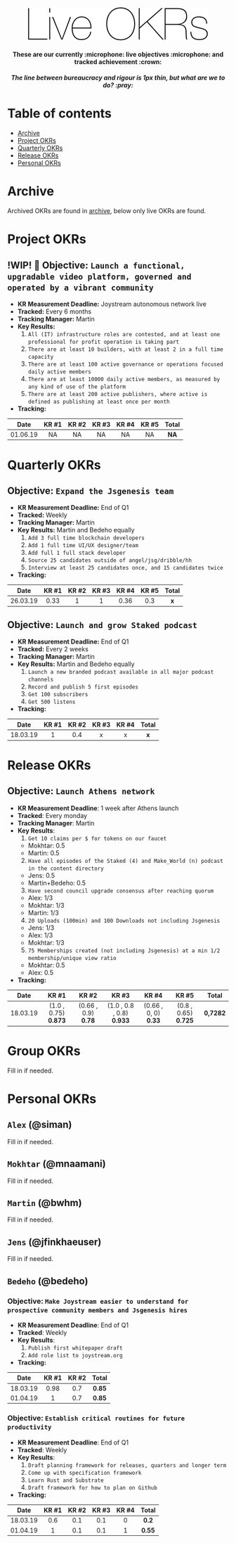<p align="center"><img src="live-okrs-headline.png"></p>

<div align="center">
  <h4>These are our currently :microphone: live objectives :microphone: and tracked achievement :crown: </h4>
</div>
<div align="center">
  <h5>The line between bureaucracy and rigour is 1px thin, but what are we to do? :pray:</h5>
</div>

# Table of contents

- [Archive](#archive)
- [Project OKRs](#project-okrs)
- [Quarterly OKRs](#quarterly-okrs)
- [Release OKRs](#release-okrs)
- [Personal OKRs](#personal-okrs)

# Archive

Archived OKRs are found in [archive](/archive), below only live OKRs are found.

# Project OKRs

## !WIP! :construction_worker: Objective: `Launch a functional, upgradable video platform, governed and operated by a vibrant community`
- **KR Measurement Deadline:** Joystream autonomous network live
- **Tracked:** Every 6 months
- **Tracking Manager:** Martin
- **Key Results:**
  1. `All (IT) infrastructure roles are contested, and at least one professional for profit operation is taking part`
  2. `There are at least 10 builders, with at least 2 in a full time capacity`
  3. `There are at least 100 active governance or operations focused daily active members`
  4. `There are at least 10000 daily active members, as measured by any kind of use of the platform`
  5. `There are at least 200 active publishers, where active is defined as publishing at least once per month`
- **Tracking:**

| Date     | KR #1 | KR #2 | KR #3 | KR #4 | KR #5 |  Total |
|:--------:|:-----:|:-----:|:-----:|:-----:|:-----:|:------:|
| 01.06.19 |    NA  |   NA    |  NA     |  NA     |    NA    |     **NA**  |

# Quarterly OKRs

## Objective: `Expand the Jsgenesis team`
- **KR Measurement Deadline:** End of Q1
- **Tracked:** Weekly
- **Tracking Manager:** Martin
- **Key Results:** Martin and Bedeho equally
  1. `Add 3 full time blockchain developers`
  2. `Add 1 full time UI/UX designer/team`
  3. `Add full 1 full stack developer`
  4. `Source 25 candidates outside of angel/jsg/dribble/hh`
  5. `Interview at least 25 candidates once, and 15 candidates twice`
- **Tracking:**

| Date     | KR #1 | KR #2 | KR #3 | KR #4 | KR #5 |  Total |
|:--------:|:-----:|:-----:|:-----:|:-----:|:-----:|:------:|
| 26.03.19 | 0.33  |   1    |  1   |  0.36 |  0.3  | **x**  |

## Objective: `Launch and grow Staked podcast`
- **KR Measurement Deadline:** End of Q1
- **Tracked:** Every 2 weeks
- **Tracking Manager:** Martin
- **Key Results:** Martin and Bedeho equally
  1. `Launch a new branded podcast available in all major podcast channels`
  2. `Record and publish 5 first episodes`
  3. `Get 100 subscribers`
  4. `Get 500 listens`
- **Tracking:**

| Date     | KR #1 | KR #2 | KR #3 | KR #4 |  Total |
|:--------:|:-----:|:-----:|:-----:|:-----:|:------:|
| 18.03.19 |   1    |   0.4    |   x   |  x      |  **x**     |

# Release OKRs

## Objective: `Launch Athens network`
- **KR Measurement Deadline**: 1 week after Athens launch
- **Tracked**: Every monday
- **Tracking Manager**: Martin
- **Key Results**:
  1. `Get 10 claims per $ for tokens on our faucet`
    - Mokhtar: 0.5
    - Martin: 0.5
  2. `Have all episodes of the Staked (4) and Make_World (n) podcast in the content directory`
    - Jens: 0.5
    - Martin+Bedeho: 0.5
  3. `Have second council upgrade consensus after reaching quorum`
    - Alex: 1/3
    - Mokhtar: 1/3
    - Martin: 1/3
  4. `20 Uploads (100min) and 100 Downloads not including Jsgenesis`
    - Jens: 1/3
    - Alex: 1/3
    - Mokhtar: 1/3
  5. `75 Memberships created (not including Jsgenesis) at a min 1/2 membership/unique view ratio`
    - Mokhtar: 0.5
    - Alex: 0.5
- **Tracking:**

| Date     | KR #1 | KR #2 | KR #3 | KR #4 | KR #5 |  Total |
|:--------:|:-----:|:-----:|:-----:|:-----:|:-----:|:--------------:|
| 18.03.19 | (1.0 , 0.75)  **0.873**  | (0.66 , 0.9) **0.78**  | (1.0 , 0.8 , 0.8) **0.933**  |  (0.66 , 0, 0) **0.33** |  (0.8 , 0.65) **0.725** |  **0,7282** |

# Group OKRs

Fill in if needed.

# Personal OKRs

## `Alex` (@siman)

Fill in if needed.

## `Mokhtar` (@mnaamani)

Fill in if needed.

## `Martin` (@bwhm)

Fill in if needed.

## `Jens` (@jfinkhaeuser)

Fill in if needed.

## `Bedeho` (@bedeho)

### Objective: `Make Joystream easier to understand for prospective community members and Jsgenesis hires`
- **KR Measurement Deadline**: End of Q1
- **Tracked**: Weekly
- **Key Results**:
  1. `Publish first whitepaper draft`
  2. `Add role list to joystream.org`
- **Tracking:**

| Date     | KR #1 | KR #2 |  Total |
|:--------:|:-----:|:-----:|:------:|
| 18.03.19 |   0.98  | 0.7  | **0.85**   |
| 01.04.19 |  1  | 0.7  | **0.85**   |

### Objective: `Establish critical routines for future productivity`
- **KR Measurement Deadline**: End of Q1
- **Tracked**: Weekly
- **Key Results**:
  1. `Draft planning framework for releases, quarters and longer term`
  2. `Come up with specification framework`
  3. `Learn Rust and Substrate`
  4. `Draft framework for how to plan on Github`
- **Tracking:**

| Date     | KR #1 | KR #2 | KR #3 | KR #4 |  Total |
|:--------:|:-----:|:-----:|:-----:|:-----:|:-----:|
| 18.03.19 |  0.6 |  0.1 | 0.1  | 0  | **0.2**  |
| 01.04.19 |  1 |  0.1 | 0.1  | 1  | **0.55**  |
